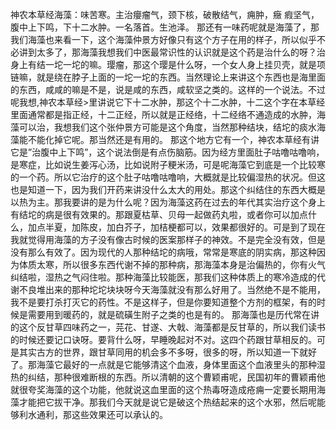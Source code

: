 神农本草经海藻：味苦寒。主治癭瘤气，颈下核，破散结气，痈肿，癥 瘕坚气，腹中上下鸣，下十二水肿。一名落首。生池泽。
那还有一味药呢就是海藻了，那我们海藻也来看一下，这个海藻仲景方好像只有这个方子在用的样子，所以似乎不必讲到太多了，那海藻我想我们中医最常识性的认识就是这个药是治什么的呀？治身上有结一坨一坨的嘛。璎瘤，那这个璎是什么呀，一个女人身上挂贝壳，就是项链嘛，就是绕在脖子上面的一坨一坨的东西。当然理论上来讲这个东西也是海里面的东西，咸咸的嘛是不是，说是咸的东西，咸软坚之类的。这样的一个说法。不过呢我想,神农本草经>里讲说它下十二水肿，那这个十二水肿，十二这个字在本草经里面通常都是指正经，十二正经，所以就是正经络，十二经络不通造成的水肿，海藻可以治，我想我们这个张仲景方可能是这个角度，当然那种结块，结坨的痰水海藻能不能化掉它呢。那当然还是有用的。
那这个地方它有一个，神农本草经有讲它是”治腹中上下鸣”，这个说法倒是有点伤脑筋。因为经方里面肚子咕噜咕噜响，是寒症，比如说生姜泻心汤，比如说附子粳米汤，可是呢海藻它到底是一个比较寒的一个药。所以它治疗的这个肚子咕噜咕噜响，大概就是比较偏湿热的状况。但这也是知道一下，因为我们开药来讲没什么太大的用处。那这个纠结住的东西大概是以热为主。那我要讲的是为什么呢？因为海藻这药在过去的年代其实治疗这个身上有结坨的病是很有效果的。那跟夏枯草、贝母一起做药丸啦，或者你可以加点什么，加点半夏，加陈皮，加白芥子，加桔梗都可以，效果都很好的。可是到了现在我就觉得用海藻的方子没有像古时候的医案那样子的神效。不是完全没有效，但是没有那么有效了。因为现代的人那种结坨的病哦，常常是寒底的阴实病，那这种因为体质太寒，所以很多东西代谢不掉的那种病，那海藻本身是治偏热的，你有火气纠结啦，湿热之气闷住啦。那种海藻比较能医，那我们这种体质上的寒冷造成的代谢不良堆出来的那种坨坨块块呀今天海藻就没有那么好用了。当然绝不是不能用，我不是要打杀打灭它的药性。不是这样子，但是你要知道整个方剂的框架，有的时候是需要用到暖药的，就是硫磺生附子之类的也是有的。
那海藻也是历代常在讲的这个反甘草四味药之一，芫花、甘遂、大戟、海藻都是反甘草的，所以我们读书的时候还要记口诀呀。要背什么呀，早睡晚起对不对。这四个药跟甘草相反的。可是其实古方的世界，跟甘草同用的机会多不多呀，很多的呀，所以知道一下就好了。那海藻它最好的一点就是它能够清这个血液，身体里面这个血液里头的那种湿热的纠结，那种很难断根的东西。所以清朝的这个曹颖甫呢，民国初年的曹颖甫他就很夸奖海藻的这个功能，他就说这血里面的这个热毒呀造成疮痈一定要长期用海藻才能把它拔干净。那我们今天就是说它是破这个热结起来的这个水邪，然后呢能够利水通利，那这些效果还可以承认的。

